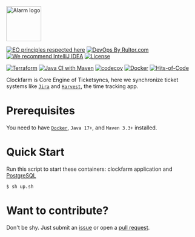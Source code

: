 <img alt="Alarm logo" src="alarm.svg" width="92px"/>

[![EO principles respected here](https://www.elegantobjects.org/badge.svg)](https://www.elegantobjects.org)
[![DevOps By Rultor.com](https://www.rultor.com/b/yegor256/rultor)](https://www.rultor.com/p/yegor256/rultor)
[![We recommend IntelliJ IDEA](https://www.elegantobjects.org/intellij-idea.svg)](https://www.jetbrains.com/idea/)
[![License](https://img.shields.io/badge/license-MIT-green.svg)](https://github.com/ticketsyncs/clockfarm/blob/master/LICENSE)


[![Terraform](https://github.com/ticketsyncs/clockfarm/actions/workflows/terraform.yml/badge.svg)](https://github.com/ticketsyncs/clockfarm/actions/workflows/terraform.yml)
[![Java CI with Maven](https://github.com/ticketsyncs/clockfarm/actions/workflows/maven.yml/badge.svg)](https://github.com/ticketsyncs/clockfarm/actions/workflows/maven.yml)
[![codecov](https://codecov.io/github/ticketsyncs/clockfarm/branch/master/graph/badge.svg?token=H0DGTD88KX)](https://codecov.io/github/ticketsyncs/clockfarm)
[![Docker](https://img.shields.io/docker/v/abialiauski/ticketsyncs-clockfarm/latest)](https://hub.docker.com/repository/docker/abialiauski/ticketsyncs-clockfarm/general)
[![Hits-of-Code](https://hitsofcode.com/github/h1alexbel/ticket-harvest-sync)](https://hitsofcode.com/view/github/h1alexbel/ticket-harvest-sync)


Clockfarm is Core Engine of Ticketsyncs, here we synchronize ticket systems like [```Jira```](https://www.atlassian.com/software/jira) and [```Harvest```](https://www.getharvest.com), the time tracking app.

# Prerequisites

You need to have [```Docker```](https://www.docker.com), ```Java 17+```, and ```Maven 3.3+``` installed.

# Quick Start

Run this script to start these containers: clockfarm application
and [PostgreSQL](https://www.postgresql.org)

```shell
$ sh up.sh
```

# Want to contribute?

Don't be shy. Just submit an [issue](https://github.com/ticketsyncs/clockfarm/issues) or open
a [pull request](https://github.com/ticketsyncs/clockfarm/pulls).